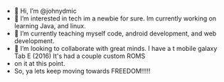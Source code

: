 - 👋 Hi, I’m @johnydmic
- 👀 I’m interested in tech im a newbie for sure. Im currently working on learning Java, and linux. 
- 🌱 I’m currently teaching myself code, android development, and web development. 
- 💞️ I’m looking to collaborate with great minds. I have a t mobile galaxy Tab E (2016) It's had a couple custom ROMS 
- on it at this point.
- So, ya lets keep moving towards FREEDOM!!!!!


<!---
johnydmic/johnydmic is a ✨ special ✨ repository because its `README.md` (this file) appears on your GitHub profile.
You can click the Preview link to take a look at your changes.
--->
